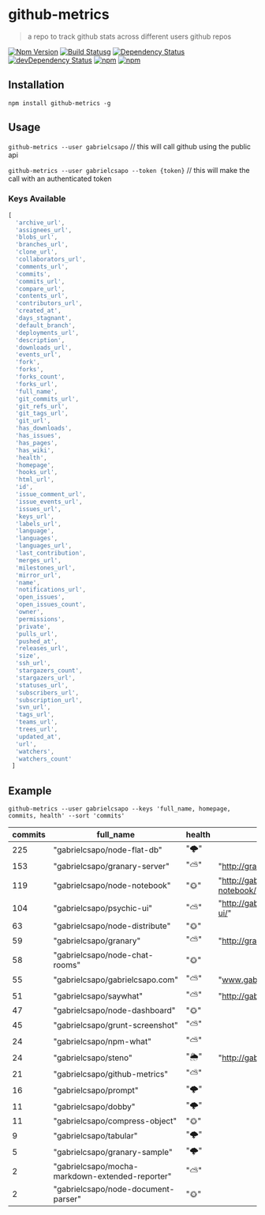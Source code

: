# github-metrics
> a repo to track github stats across different users github repos

[![Npm Version](https://img.shields.io/npm/v/github-metrics.svg)](https://www.npmjs.com/package/github-metrics)
[![Build Status](https://travis-ci.org/gabrielcsapo/github-metrics.svg?branch=master)](https://travis-ci.org/gabrielcsapo/github-metrics)g
[![Dependency Status](https://david-dm.org/gabrielcsapo/github-metrics.svg)](https://david-dm.org/gabrielcsapo/github-metrics)
[![devDependency Status](https://david-dm.org/gabrielcsapo/github-metrics/dev-status.svg)](https://david-dm.org/gabrielcsapo/github-metrics#info=devDependencies)
[![npm](https://img.shields.io/npm/dt/github-metrics.svg)]()
[![npm](https://img.shields.io/npm/dm/github-metrics.svg)]()

## Installation

`npm install github-metrics -g`

## Usage

`github-metrics --user gabrielcsapo` // this will call github using the public api

`github-metrics --user gabrielcsapo --token {token}` // this will make the call with an authenticated token

### Keys Available

```javascript
[
  'archive_url',
  'assignees_url',
  'blobs_url',
  'branches_url',
  'clone_url',
  'collaborators_url',
  'comments_url',
  'commits',
  'commits_url',
  'compare_url',
  'contents_url',
  'contributors_url',
  'created_at',
  'days_stagnant',
  'default_branch',
  'deployments_url',
  'description',
  'downloads_url',
  'events_url',
  'fork',
  'forks',
  'forks_count',
  'forks_url',
  'full_name',
  'git_commits_url',
  'git_refs_url',
  'git_tags_url',
  'git_url',
  'has_downloads',
  'has_issues',
  'has_pages',
  'has_wiki',
  'health',
  'homepage',
  'hooks_url',
  'html_url',
  'id',
  'issue_comment_url',
  'issue_events_url',
  'issues_url',
  'keys_url',
  'labels_url',
  'language',
  'languages',
  'languages_url',
  'last_contribution',
  'merges_url',
  'milestones_url',
  'mirror_url',
  'name',
  'notifications_url',
  'open_issues',
  'open_issues_count',
  'owner',
  'permissions',
  'private',
  'pulls_url',
  'pushed_at',
  'releases_url',
  'size',
  'ssh_url',
  'stargazers_count',
  'stargazers_url',
  'statuses_url',
  'subscribers_url',
  'subscription_url',
  'svn_url',
  'tags_url',
  'teams_url',
  'trees_url',
  'updated_at',
  'url',
  'watchers',
  'watchers_count'
 ]
 ```

## Example

`github-metrics --user gabrielcsapo --keys 'full_name, homepage, commits, health' --sort 'commits'`

| commits | full_name                                       | health | homepage                                       |
| ------- | ----------------------------------------------- | ------ | ---------------------------------------------- |
| 225     | "gabrielcsapo/node-flat-db"                     | "🌩"   |                                                |
| 153     | "gabrielcsapo/granary-server"                   | "⛅️"   | "http://granaryjs.com"                         |
| 119     | "gabrielcsapo/node-notebook"                    | "🌞"   | "http://gabrielcsapo.github.io/node-notebook/" |
| 104     | "gabrielcsapo/psychic-ui"                       | "⛅️"   | "http://gabrielcsapo.github.io/psychic-ui/"    |
| 63      | "gabrielcsapo/node-distribute"                  | "🌞"   |                                                |
| 59      | "gabrielcsapo/granary"                          | "⛅️"   | "http://granaryjs.com"                         |
| 58      | "gabrielcsapo/node-chat-rooms"                  | "🌞"   |                                                |
| 55      | "gabrielcsapo/gabrielcsapo.com"                 | "⛅️"   | "www.gabrielcsapo.com"                         |
| 51      | "gabrielcsapo/saywhat"                          | "⛅️"   | "http://gabrielcsapo.github.io/saywhat/"       |
| 47      | "gabrielcsapo/node-dashboard"                   | "🌞"   |                                                |
| 45      | "gabrielcsapo/grunt-screenshot"                 | "⛅️"   |                                                |
| 24      | "gabrielcsapo/npm-what"                         | "⛅️"   |                                                |
| 24      | "gabrielcsapo/steno"                            | "🌦"   | "http://gabrielcsapo.github.io/steno/"         |
| 21      | "gabrielcsapo/github-metrics"                   | "⛅️"   |                                                |
| 16      | "gabrielcsapo/prompt"                           | "🌩"   |                                                |
| 11      | "gabrielcsapo/dobby"                            | "🌩"   |                                                |
| 11      | "gabrielcsapo/compress-object"                  | "🌞"   |                                                |
| 9       | "gabrielcsapo/tabular"                          | "🌩"   |                                                |
| 5       | "gabrielcsapo/granary-sample"                   | "🌩"   |                                                |
| 2       | "gabrielcsapo/mocha-markdown-extended-reporter" | "⛅️"   |                                                |
| 2       | "gabrielcsapo/node-document-parser"             | "🌞"   |                                                |
